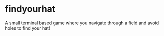 # findyourhat
 A small terminal based game where you navigate through a field and avoid holes to find your hat!
